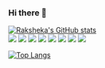 ### Hi there 👋
[![Raksheka's GitHub stats](https://github-readme-stats.vercel.app/api?username=rakshekaraj&hide=contribs&count_private=true&show_icons=true&theme=radical&hide_rank=true)
](https://github.com/MaddyDev-glitch/github-readme-stats)
<br>
![](https://img.shields.io/badge/<OS>-<Linux>-informational?style=flat&logo=<LOGO_NAME>&logoColor=white&color=2bbc8a) 
![](https://img.shields.io/badge/<Code>-<Python>-informational?style=flat&logo=<LOGO_NAME>&logoColor=white&color=2bbc8a)
![](https://img.shields.io/badge/<Code>-<React>-informational?style=flat&logo=<LOGO_NAME>&logoColor=white&color=2bbc8a)
![](https://img.shields.io/badge/<Code>-<JavaScript>-informational?style=flat&logo=<LOGO_NAME>&logoColor=white&color=2bbc8a)
![](https://img.shields.io/badge/<Code>-<Flutter>-informational?style=flat&logo=<LOGO_NAME>&logoColor=white&color=2bbc8a) 
![](https://img.shields.io/badge/<Code>-<C/C++>-informational?style=flat&logo=<LOGO_NAME>&logoColor=white&color=2bbc8a) 
![](https://img.shields.io/badge/<Code>-<Dart>-informational?style=flat&logo=<LOGO_NAME>&logoColor=white&color=2bbc8a) 
![](https://img.shields.io/badge/<Cloud>-<Firebase>-informational?style=flat&logo=<LOGO_NAME>&logoColor=white&color=2bbc8a)







[![Top Langs](https://github-readme-stats.vercel.app/api/top-langs/?username=MaddyDev-glitch&langs_count=7&exclude_repo=MyWebsite,BinghamtonBicycleCoop,DiaryOS&theme=radical&size_weight=0.5&count_weight=0.5&layout=donut)](https://github.com/MaddyDev-glitch/github-readme-stats)
<br>
<!-- 
- 🔭 I’m currently working on ...
- 🌱 I’m currently learning ...
- 👯 I’m looking to collaborate on ...
- 🤔 I’m looking for help with NodeJS
- 💬 Ask me about ...
- 📫 How to reach me: ...
- 😄 Pronouns: ...
- ⚡ Fun fact: ... -->

<!--
**rakshekaraj/rakshekaraj** is a ✨ _special_ ✨ repository because its `README.md` (this file) appears on your GitHub profile.

Here are some ideas to get you started:

- 🔭 I’m currently working on ...
- 🌱 I’m currently learning ...
- 👯 I’m looking to collaborate on ...
- 🤔 I’m looking for help with ...
- 💬 Ask me about ...
- 📫 How to reach me: ...
- 😄 Pronouns: ...
- ⚡ Fun fact: ...
-->
